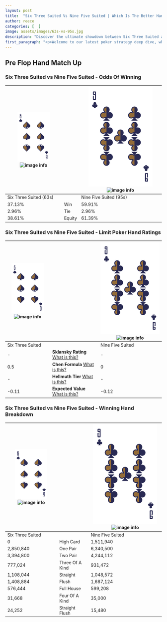 ```yaml
---
layout: post
title:  "Six Three Suited Vs Nine Five Suited | Which Is The Better Hand In Poker? A Complete Guide"
author: reece
categories: [  ]
image: assets/images/63s-vs-95s.jpg
description: "Discover the ultimate showdown between Six Three Suited and Nine Five Suited in poker! Uncover the odds, strategies, and scenarios where one hand triumphs over the other. Get ready to up your poker game with this thrilling analysis."
first_paragraph: "<p>Welcome to our latest poker strategy deep dive, where we're pitting two distinct hands against each other in a high-stakes showdown: Six Three Suited vs Nine Five Suited.</p><p>In the dynamic world of poker, every decision counts, and knowing which hand holds the upper hand is key to your success at the table.</p><p>In this article, we'll dissect these two hands, explore the scenarios where one dominates the other, and equip you with the knowledge to make strategic choices that can tip the odds in your favor.</p><p>Get ready to unravel the intriguing dynamics of these poker hands and elevate your game to new heights.</p>"
---
```




[comment]: # (sp0)

## Pre Flop Hand Match Up

<div class="table hand-ratings" markdown="1"> 



### Six Three Suited vs Nine Five Suited - Odds Of Winning


    
| ![image info](assets/images/hand1/6.png) ![image info](assets/images/hand1/3s.png) |  | ![image info](assets/images/hand2/9.png) ![image info](assets/images/hand2/5s.png) |
| -------- | -------- | -------- |
| Six Three Suited (63s) |  | Nine Five Suited (95s) |
| 37.13% | Win | 59.91% |
| 2.96% | Tie | 2.96% |
| 38.61% | Equity | 61.39% |




[comment]: # (sp1)



### Six Three Suited vs Nine Five Suited - Limit Poker Hand Ratings


    
| ![image info](assets/images/hand1/6.png) ![image info](assets/images/hand1/3s.png) |  | ![image info](assets/images/hand2/9.png) ![image info](assets/images/hand2/5s.png) |
| -------- | -------- | -------- |
| Six Three Suited |  | Nine Five Suited |
| - | **Sklansky Rating** [What is this?](/sklansky-rating-explained) | - |
| 0.5 | **Chen Formula** [What is this?](/chen-formula-explained) | 0 |
| - | **Hellmuth Tier** [What is this?](/Hellmuth-tier-explained) | - |
| -0.11 | **Expected Value** [What is this?](/expected-value-explained) | -0.12 |




[comment]: # (sp2)



### Six Three Suited vs Nine Five Suited - Winning Hand Breakdown


    
| ![image info](assets/images/hand1/6.png) ![image info](assets/images/hand1/3s.png) |  | ![image info](assets/images/hand2/9.png) ![image info](assets/images/hand2/5s.png) |
| -------- | -------- | -------- |
| Six Three Suited |  | Nine Five Suited |
| 0 | High Card | 1,511,940 |
| 2,850,840 | One Pair | 6,340,500 |
| 3,394,800 | Two Pair | 4,244,112 |
| 777,024 | Three Of A Kind | 931,472 |
| 1,108,044 | Straight | 1,048,572 |
| 1,408,884 | Flush | 1,687,124 |
| 576,444 | Full House | 599,208 |
| 31,668 | Four Of A Kind | 35,000 |
| 24,252 | Straight Flush | 15,480 |




[comment]: # (sp3)



</div>

[comment]: # (sp4)



[comment]: # (sp5)

